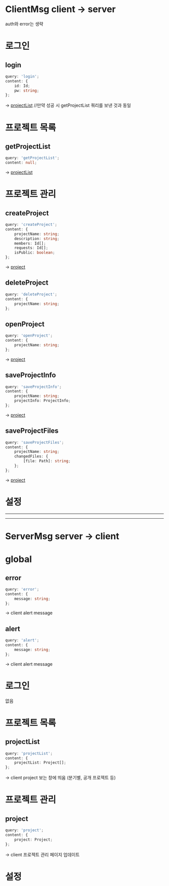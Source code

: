 # ClientMsg client -> server

auth와 error는 생략

# 로그인

## login

```ts
query: 'login';
content: {
    id: Id;
    pw: string;
};
```

-> [projectList] //만약 성공 시 getProjectList 쿼리를 보낸 것과 동일

# 프로젝트 목록

## getProjectList

```ts
query: 'getProjectList';
content: null;
```

-> [projectList]

# 프로젝트 관리

## createProject

```ts
query: 'createProject';
content: {
    projectName: string;
    description: string;
    members: Id[];
    requests: Id[];
    isPublic: boolean;
};
```

-> [project]

## deleteProject

```ts
query: 'deleteProject';
content: {
    projectName: string;
};
```

## openProject

```ts
query: 'openProject';
content: {
    projectName: string;
};
```

-> [project]

## saveProjectInfo

```ts
query: 'saveProjectInfo';
content: {
    projectName: string;
    projectInfo: ProjectInfo;
};
```

-> [project]

## saveProjectFiles

```ts
query: 'saveProjectFiles';
content: {
    projectName: string;
    changedFiles: {
        [file: Path]: string;
    };
};
```

-> [project]

# 설정

---
---

# ServerMsg server -> client

# global

## error

```ts
query: 'error';
content: {
    message: string;
};
```

-> client alert message

## alert

```ts
query: 'alert';
content: {
    message: string;
};
```

-> client alert message

# 로그인

없음

# 프로젝트 목록

## projectList

```ts
query: 'projectList';
content: {
    projectList: Project[];
};
```

-> client project 보는 창에 띄움 (분기별, 공개 프로젝트 등)

# 프로젝트 관리

## project

```ts
query: 'project';
content: {
    project: Project;
};
```

-> client 프로젝트 관리 페이지 업데이트

# 설정

<!--ServerMsg-->
[error]: #error
[alert]: #alert
[projectList]: #projectlist
[project]: #project
